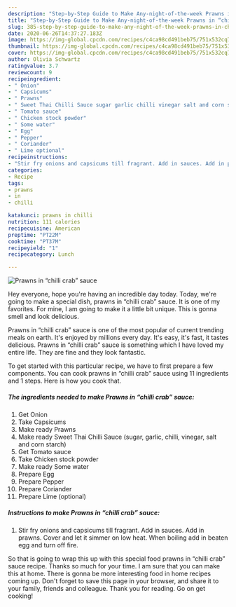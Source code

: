 ```yaml
---
description: "Step-by-Step Guide to Make Any-night-of-the-week Prawns in “chilli crab” sauce"
title: "Step-by-Step Guide to Make Any-night-of-the-week Prawns in “chilli crab” sauce"
slug: 385-step-by-step-guide-to-make-any-night-of-the-week-prawns-in-chilli-crab-sauce
date: 2020-06-26T14:37:27.183Z
image: https://img-global.cpcdn.com/recipes/c4ca98cd491beb75/751x532cq70/prawns-in-chilli-crab-sauce-recipe-main-photo.jpg
thumbnail: https://img-global.cpcdn.com/recipes/c4ca98cd491beb75/751x532cq70/prawns-in-chilli-crab-sauce-recipe-main-photo.jpg
cover: https://img-global.cpcdn.com/recipes/c4ca98cd491beb75/751x532cq70/prawns-in-chilli-crab-sauce-recipe-main-photo.jpg
author: Olivia Schwartz
ratingvalue: 3.7
reviewcount: 9
recipeingredient:
- " Onion"
- " Capsicums"
- " Prawns"
- " Sweet Thai Chilli Sauce sugar garlic chilli vinegar salt and corn starch"
- " Tomato sauce"
- " Chicken stock powder"
- " Some water"
- " Egg"
- " Pepper"
- " Coriander"
- " Lime optional"
recipeinstructions:
- "Stir fry onions and capsicums till fragrant. Add in sauces. Add in prawns. Cover and let it simmer on low heat. When boiling add in beaten egg and turn off fire."
categories:
- Recipe
tags:
- prawns
- in
- chilli

katakunci: prawns in chilli 
nutrition: 111 calories
recipecuisine: American
preptime: "PT22M"
cooktime: "PT37M"
recipeyield: "1"
recipecategory: Lunch

---
```



![Prawns in “chilli crab” sauce](https://img-global.cpcdn.com/recipes/c4ca98cd491beb75/751x532cq70/prawns-in-chilli-crab-sauce-recipe-main-photo.jpg)

Hey everyone, hope you're having an incredible day today. Today, we're going to make a special dish, prawns in “chilli crab” sauce. It is one of my favorites. For mine, I am going to make it a little bit unique. This is gonna smell and look delicious.



Prawns in “chilli crab” sauce is one of the most popular of current trending meals on earth. It's enjoyed by millions every day. It's easy, it's fast, it tastes delicious. Prawns in “chilli crab” sauce is something which I have loved my entire life. They are fine and they look fantastic.


To get started with this particular recipe, we have to first prepare a few components. You can cook prawns in “chilli crab” sauce using 11 ingredients and 1 steps. Here is how you cook that.

<!--inarticleads1-->

##### The ingredients needed to make Prawns in “chilli crab” sauce:

1. Get  Onion
1. Take  Capsicums
1. Make ready  Prawns
1. Make ready  Sweet Thai Chilli Sauce (sugar, garlic, chilli, vinegar, salt and corn starch)
1. Get  Tomato sauce
1. Take  Chicken stock powder
1. Make ready  Some water
1. Prepare  Egg
1. Prepare  Pepper
1. Prepare  Coriander
1. Prepare  Lime (optional)




<!--inarticleads2-->

##### Instructions to make Prawns in “chilli crab” sauce:

1. Stir fry onions and capsicums till fragrant. Add in sauces. Add in prawns. Cover and let it simmer on low heat. When boiling add in beaten egg and turn off fire.




So that is going to wrap this up with this special food prawns in “chilli crab” sauce recipe. Thanks so much for your time. I am sure that you can make this at home. There is gonna be more interesting food in home recipes coming up. Don't forget to save this page in your browser, and share it to your family, friends and colleague. Thank you for reading. Go on get cooking!
